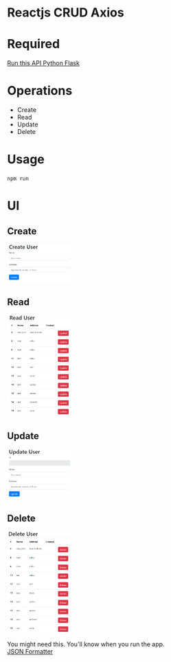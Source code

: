 # Reactjs CRUD Axios   

# Required  
[Run this API Python Flask](https://github.com/kenntinio/pythonFlaskAPICRUD)  

# Operations  

* Create  
* Read    
* Update    
* Delete   

# Usage  
```
npm run
```
  
# UI
## Create  
<img src="assets/img/create.png" width="30%">   

## Read  
<img src="assets/img/read.png" width="30%">   

## Update  
<img src="assets/img/update.png" width="30%">   

## Delete  
<img src="assets/img/delete.png" width="30%">   

You might need this. You'll know when you run the app.  
[JSON Formatter](https://jsonformatter.curiousconcept.com/)  

